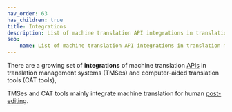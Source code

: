 ```yaml
---
nav_order: 63
has_children: true
title: Integrations
description: List of machine translation API integrations in translation management systems and computer-aided translation tools
seo:
    name: List of machine translation API integrations in translation management systems and computer-aided translation tools
---
```


There are a growing set of **integrations** of machine translation [APIs](/apis) in
translation management systems (TMSes) and computer-aided translation tools (CAT tools), 

TMSes and CAT tools mainly integrate machine translation for human [post-editing](/workflows/post-editing).
